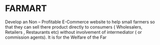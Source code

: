 # FARMART
Develop an Non – Profitable E-Commerce website to help small farmers so that they can sell there product directly to consumers ( Wholesalers, Retailers , Restaurants etc) without involvement of intermediator ( or commission agents). 
It is for the Welfare of the Far
